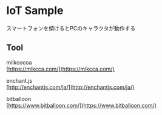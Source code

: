 # IoT Sample

スマートフォンを傾けるとPCのキャラクタが動作する

## Tool

milkcocoa  
[https://mlkcca.com/](https://mlkcca.com/)  

enchant.js  
[http://enchantjs.com/ja/](http://enchantjs.com/ja/)

bitballoon  
[https://www.bitballoon.com/](https://www.bitballoon.com/)
